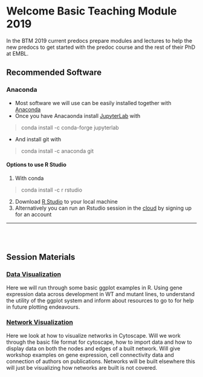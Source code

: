 # Welcome Basic Teaching Module 2019

In the BTM 2019 current predocs prepare modules and lectures to help the new predocs to get started with the predoc course and the rest of their PhD at EMBL.

## Recommended Software
### Anaconda
- Most software we will use can be easily installed together with [Anaconda](https://www.anaconda.com/distribution/)
- Once you have Anacaonda install [JupyterLab](https://jupyterlab.readthedocs.io/en/stable/getting_started/installation.html) with 
> conda install -c conda-forge jupyterlab
- And install git with 
> conda install -c anaconda git 

#### Options to use R Studio
1. With conda
> conda install -c r rstudio 
2. Download [R Studio](https://www.rstudio.com/products/rstudio/download/#download) to your local machine 
3. Alternatively you can run an Rstudio session in the [cloud](https://rstudio.cloud/) by signing up for an account

___


<br/><br/>
## Session Materials

### [Data Visualization](https://redgar598.github.io/EMBL_BTM_2019/data_visualization/)
Here we will run through some basic ggplot examples in R. Using gene expression data across development in WT and mutant lines, to understand the utility of the ggplot system and inform about resources to go to for help in future plotting endeavours. 

### [Network Visualization](https://redgar598.github.io/EMBL_BTM_2019/network_visualization/)
Here we look at how to visualize networks in Cytoscape. Will we work through the basic file format for cytoscape, how to import data and how to display data on both the nodes and edges of a built network. Will give workshop examples on gene expression, cell connectivity data and connection of authors on publications. Networks will be built elsewhere this will just be visualizing how networks are built is not covered.
